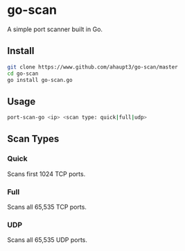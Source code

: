 # go-scan
A simple port scanner built in Go.

## Install
```bash
git clone https://www.github.com/ahaupt3/go-scan/master
cd go-scan
go install go-scan.go
```

## Usage
``` bash
port-scan-go <ip> <scan type: quick|full|udp>
```

## Scan Types
### Quick
Scans first 1024 TCP ports.

### Full
Scans all 65,535 TCP ports.

### UDP
Scans all 65,535 UDP ports.
